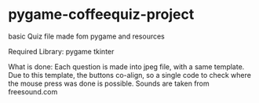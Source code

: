 # pygame-coffeequiz-project
basic Quiz file made fom pygame and resources

Required Library:
pygame
tkinter

What is done:
Each question is made into jpeg file, with a same template. Due to this template, the buttons co-align, so a single code to check where the mouse press was done is possible. Sounds are taken from freesound.com

